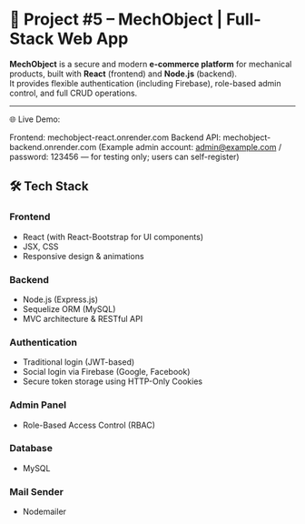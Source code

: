 # 🚀 Project #5 – MechObject | Full-Stack Web App

**MechObject** is a secure and modern **e-commerce platform** for mechanical products, built with **React** (frontend) and **Node.js** (backend).  
It provides flexible authentication (including Firebase), role-based admin control, and full CRUD operations.

---
🌐 Live Demo:

Frontend: mechobject-react.onrender.com
Backend API: mechobject-backend.onrender.com
(Example admin account: admin@example.com / password: 123456 — for testing only; users can self-register)


## 🛠️ Tech Stack

### **Frontend**
- React (with React-Bootstrap for UI components)
- JSX, CSS
- Responsive design & animations

### **Backend**
- Node.js (Express.js)
- Sequelize ORM (MySQL)
- MVC architecture & RESTful API

### **Authentication**
- Traditional login (JWT-based)
- Social login via Firebase (Google, Facebook)
- Secure token storage using HTTP-Only Cookies

### **Admin Panel**
- Role-Based Access Control (RBAC)

### **Database**
- MySQL

### **Mail Sender**
- Nodemailer
